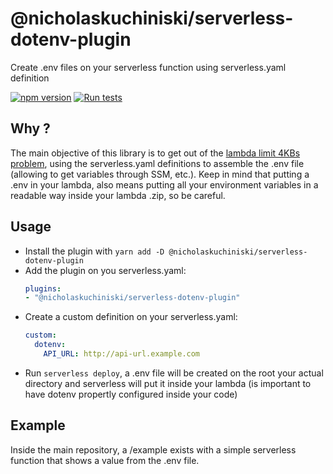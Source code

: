 # @nicholaskuchiniski/serverless-dotenv-plugin
Create .env files on your serverless function using serverless.yaml definition

[![npm version](https://badge.fury.io/js/%40nicholaskuchiniski%2Fserverless-dotenv-plugin.svg)](https://badge.fury.io/js/%40nicholaskuchiniski%2Fserverless-dotenv-plugin)
[![Run tests](https://github.com/NicholasKuchiniski/serverless-dotenv-plugin/actions/workflows/run-tests.yaml/badge.svg)](https://github.com/NicholasKuchiniski/serverless-dotenv-plugin/actions/workflows/run-tests.yaml)

## Why ?
The main objective of this library is to get out of the [lambda limit 4KBs problem](https://aws.amazon.com/premiumsupport/knowledge-center/lambda-environment-variable-size/#:~:text=The%20default%20quota%20value%20of,use%20an%20external%20data%20store.), using the serverless.yaml definitions to assemble the .env file (allowing to get variables through SSM, etc.). Keep in mind that putting a .env in your lambda, also means putting all your environment variables in a readable way inside your lambda .zip, so be careful.

## Usage

- Install the plugin with `yarn add -D @nicholaskuchiniski/serverless-dotenv-plugin`
- Add the plugin on you serverless.yaml:
  ```yaml
  plugins:
  - "@nicholaskuchiniski/serverless-dotenv-plugin"
  ```
- Create a custom definition on your serverless.yaml:
  ```yaml
  custom: 
    dotenv: 
      API_URL: http://api-url.example.com
  ```
- Run `serverless deploy`, a .env file will be created on the root your actual directory and serverless will put it inside your lambda (is important to have dotenv propertly configured inside your code)

## Example
Inside the main repository, a /example exists with a simple serverless function that shows a value from the .env file.